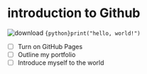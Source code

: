 # introduction to Github
![download](https://user-images.githubusercontent.com/87323317/173227621-944e5d70-bb43-475e-aa8e-a7745a9355b0.png)
```{python}print("hello, world!")```
- [ ] Turn on GitHub Pages
- [ ] Outline my portfolio
- [ ] Introduce myself to the world
